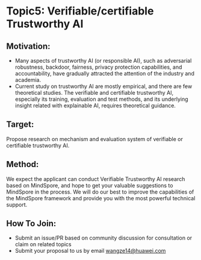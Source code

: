 # Topic5:  Verifiable/certifiable Trustworthy AI

## Motivation:
* Many aspects of trustworthy AI (or responsible AI), such as adversarial robustness, backdoor, fairness, privacy protection capabilities, and accountability, have gradually attracted the attention of the industry and academia.
* Current study on trustworthy AI are mostly empirical, and there are few theoretical studies. The verifiable and certifiable trustworthy AI, especially its training, evaluation and test methods, and its underlying insight related with explainable AI, requires theoretical guidance.

## Target:
​Propose research on mechanism and evaluation system of verifiable or certifiable trustworthy AI.

## Method:
​We expect the applicant can conduct Verifiable Trustworthy AI research based on MindSpore, and hope to get your valuable suggestions to MindSpore in the process. We will do our best to improve the capabilities of the MindSpore framework and  provide you with the most powerful technical support.

## How To Join:
* Submit an issue/PR based on community discussion for consultation or claim on related topics
* Submit your proposal to us by email <wangze14@huawei.com>

